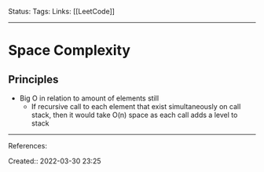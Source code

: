 Status: 
Tags: 
Links: [[LeetCode]]
___

# Space Complexity
## Principles
- Big O in relation to amount of elements still
	- If recursive call to each element that exist simultaneously on call stack, then it would take O(n) space as each call adds a level to stack
___
References:

Created:: 2022-03-30 23:25
